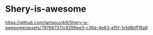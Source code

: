 # Shery-is-awesome




https://github.com/iamsouvik9/Shery-is-awesome/assets/79768737/c9299ee3-c36a-4e63-af5f-1cfd8bff18a6

